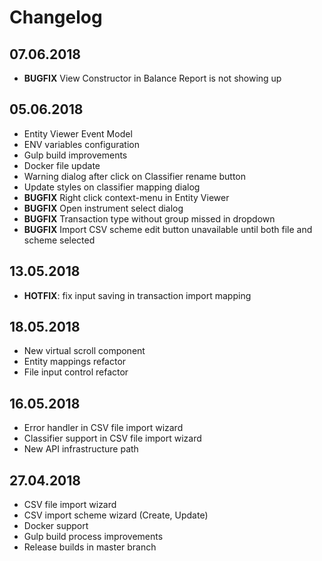 # Changelog

## 07.06.2018

- **BUGFIX** View Constructor in Balance Report is not showing up

## 05.06.2018

- Entity Viewer Event Model
- ENV variables configuration
- Gulp build improvements
- Docker file update
- Warning dialog after click on Classifier rename button
- Update styles on classifier mapping dialog
- **BUGFIX** Right click context-menu in Entity Viewer
- **BUGFIX** Open instrument select dialog
- **BUGFIX** Transaction type without group missed in dropdown
- **BUGFIX** Import CSV scheme edit button unavailable until both file and scheme selected


## 13.05.2018

- **HOTFIX**: fix input saving in transaction import mapping


## 18.05.2018

- New virtual scroll component
- Entity mappings refactor
- File input control refactor

## 16.05.2018

- Error handler in CSV file import wizard
- Classifier support in CSV file import wizard
- New API infrastructure path

## 27.04.2018

- CSV file import wizard
- CSV import scheme wizard (Create, Update)
- Docker support
- Gulp build process improvements
- Release builds in master branch